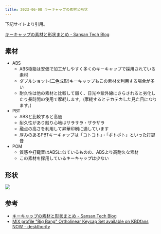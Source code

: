 ```yaml
---
title: 2023-06-08 キーキャップの素材と形状
---
```


下記サイトより引用。

[キーキャップの素材と形状まとめ - Sansan Tech Blog](https://buildersbox.corp-sansan.com/entry/2019/08/16/110000)

## 素材

- ABS
    - ABS樹脂は安価で加工がしやすく多くのキーキャップで採用されている素材
    - ダブルショット(二色成形)キーキャップもこの素材を利用する場合が多い
    - 耐久性は他の素材と比較して弱く、日光や紫外線にさらされると劣化したり長時間の使用で摩耗します。(摩耗するとテカテカした見た目になります。)
- PBT
    - ABSと比較すると高価
    - 耐久性があり触り心地はサラサラ・ザラザラ
    - 融点の高さを利用して昇華印刷に適しています
    - 厚みのあるPBTキーキャップは「コトコト」・「ポトポト」といった打鍵音
- POM
    - 質感や打鍵音はABSに似ているものの、ABSより高耐久な素材
    - この素材を採用しているキーキャップは少ない

## 形状

![](https://cdn-ak.f.st-hatena.com/images/fotolife/k/k-yoshida33/20190813/20190813100843.jpg)

## 参考

- [キーキャップの素材と形状まとめ - Sansan Tech Blog](https://buildersbox.corp-sansan.com/entry/2019/08/16/110000)
- [MIX profile "Big Bang" Ortholinear Keycap Set available on KBDfans NOW - deskthority](https://deskthority.net/viewtopic.php?t=18443)
